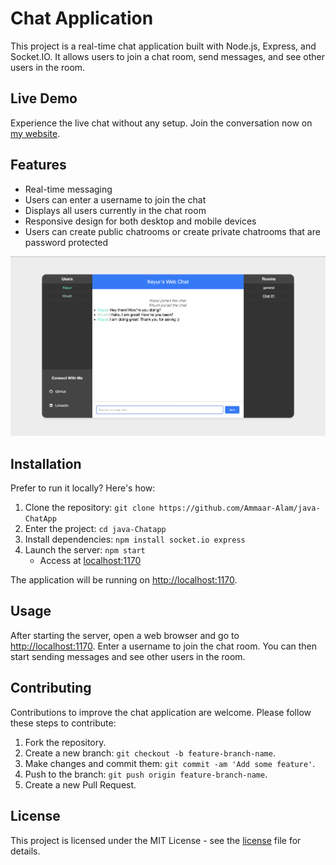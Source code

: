 # Chat Application

This project is a real-time chat application built with Node.js, Express, and Socket.IO. It allows users to join a chat room, send messages, and see other users in the room.

## Live Demo

Experience the live chat without any setup. Join the conversation now on [my website](https://real-time-chat-app-ed1v.onrender.com).

## Features

- Real-time messaging
- Users can enter a username to join the chat
- Displays all users currently in the chat room
- Responsive design for both desktop and mobile devices
- Users can create public chatrooms or create private chatrooms that are password protected

![Chat GUI](https://github.com/ksavalia21/real-time-chat-app/blob/main/WebChatGUI.png?raw=true)

## Installation

Prefer to run it locally? Here's how:

1. Clone the repository: `git clone https://github.com/Ammaar-Alam/java-ChatApp`
2. Enter the project: `cd java-Chatapp`
3. Install dependencies: `npm install socket.io express`
4. Launch the server: `npm start`
   - Access at [localhost:1170](http://localhost:1170)

The application will be running on [http://localhost:1170](http://localhost:1170).

## Usage

After starting the server, open a web browser and go to [http://localhost:1170](http://localhost:1170). Enter a username to join the chat room. You can then start sending messages and see other users in the room.

## Contributing

Contributions to improve the chat application are welcome. Please follow these steps to contribute:

1. Fork the repository.
2. Create a new branch: `git checkout -b feature-branch-name`.
3. Make changes and commit them: `git commit -am 'Add some feature'`.
4. Push to the branch: `git push origin feature-branch-name`.
5. Create a new Pull Request.

## License

This project is licensed under the MIT License - see the [license](/LICENSE.md) file for details.
